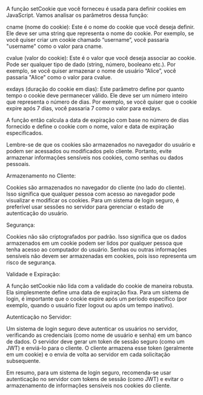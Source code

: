 A função setCookie que você forneceu é usada para definir cookies em JavaScript. Vamos analisar os parâmetros dessa função:

cname (nome do cookie): Este é o nome do cookie que você deseja definir. Ele deve ser uma string que representa o nome do cookie. Por exemplo, se você quiser criar um cookie chamado “username”, você passaria "username" como o valor para cname.

cvalue (valor do cookie): Este é o valor que você deseja associar ao cookie. Pode ser qualquer tipo de dado (string, número, booleano etc.). Por exemplo, se você quiser armazenar o nome de usuário “Alice”, você passaria "Alice" como o valor para cvalue.

exdays (duração do cookie em dias): Este parâmetro define por quanto tempo o cookie deve permanecer válido. Ele deve ser um número inteiro que representa o número de dias. Por exemplo, se você quiser que o cookie expire após 7 dias, você passaria 7 como o valor para exdays.

A função então calcula a data de expiração com base no número de dias fornecido e define o cookie com o nome, valor e data de expiração especificados.

Lembre-se de que os cookies são armazenados no navegador do usuário e podem ser acessados ou modificados pelo cliente. Portanto, evite armazenar informações sensíveis nos cookies, como senhas ou dados pessoais.


Armazenamento no Cliente:

Cookies são armazenados no navegador do cliente (no lado do cliente). Isso significa que qualquer pessoa com acesso ao navegador pode visualizar e modificar os cookies.
Para um sistema de login seguro, é preferível usar sessões no servidor para gerenciar o estado de autenticação do usuário.

Segurança:

Cookies não são criptografados por padrão. Isso significa que os dados armazenados em um cookie podem ser lidos por qualquer pessoa que tenha acesso ao computador do usuário.
Senhas ou outras informações sensíveis não devem ser armazenadas em cookies, pois isso representa um risco de segurança.

Validade e Expiração:

A função setCookie não lida com a validade do cookie de maneira robusta. Ela simplesmente define uma data de expiração fixa.
Para um sistema de login, é importante que o cookie expire após um período específico (por exemplo, quando o usuário fizer logout ou após um tempo inativo).

Autenticação no Servidor:

Um sistema de login seguro deve autenticar os usuários no servidor, verificando as credenciais (como nome de usuário e senha) em um banco de dados.
O servidor deve gerar um token de sessão seguro (como um JWT) e enviá-lo para o cliente. O cliente armazena esse token (geralmente em um cookie) e o envia de volta ao servidor em cada solicitação subsequente.

Em resumo, para um sistema de login seguro, recomenda-se usar autenticação no servidor com tokens de sessão (como JWT) e evitar o armazenamento de informações sensíveis nos cookies do cliente.
